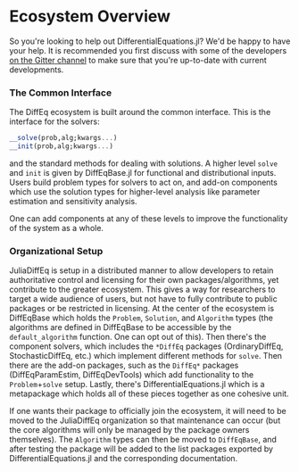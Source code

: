 # Ecosystem Overview

So you're looking to help out DifferentialEquations.jl? We'd be happy to have
your help. It is recommended you first discuss with some of the developers
[on the Gitter channel](https://gitter.im/JuliaDiffEq/Lobby)
to make sure that you're up-to-date with current developments.

### The Common Interface

The DiffEq ecosystem is built around the common interface. This is the interface
for the solvers:

```julia
__solve(prob,alg;kwargs...)
__init(prob,alg;kwargs...)
```

and the standard methods for dealing with solutions. A higher level `solve` and
`init` is given by DiffEqBase.jl for functional and distributional inputs.
Users build problem
types for solvers to act on, and add-on components which use the solution types
for higher-level analysis like parameter estimation and sensitivity analysis.

One can add components at any of these levels to improve the functionality of
the system as a whole.

### Organizational Setup

JuliaDiffEq is setup in a distributed manner to allow developers to retain authoritative
control and licensing for their own packages/algorithms, yet contribute to the
greater ecosystem. This gives a way for researchers to target a wide audience
of users, but not have to fully contribute to public packages or be restricted in
licensing. At the center of the ecosystem is DiffEqBase which holds
the `Problem`, `Solution`, and `Algorithm` types (the algorithms are defined in
DiffEqBase to be accessible by the `default_algorithm` function. One can opt out
of this). Then there's the component solvers, which includes the `*DiffEq` packages
(OrdinaryDiffEq, StochasticDiffEq, etc.) which implement different methods for
`solve`. Then there are the add-on packages, such as the `DiffEq*` packages (DiffEqParamEstim,
DiffEqDevTools) which add functionality to the `Problem`+`solve` setup. Lastly,
there's DifferentialEquations.jl which is a metapackage which holds all of these
pieces together as one cohesive unit.

If one wants their package to officially join the ecosystem, it will need to be
moved to the JuliaDiffEq organization so that maintenance can occur (but the
core algorithms will only be managed by the package owners themselves). The `Algorithm`
types can then be moved to `DiffEqBase`, and after testing the package will be added to
the list packages exported by DifferentialEquations.jl and the corresponding documentation.
